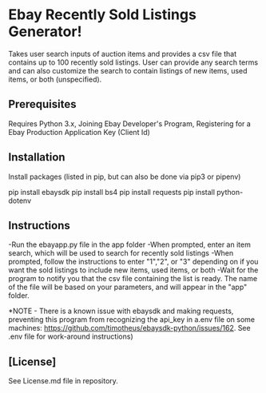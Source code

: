 # Ebay Recently Sold Listings Generator!

Takes user search inputs of auction items and provides a csv file that contains up to 100 recently sold listings.
User can provide any search terms and can also customize the search to contain listings of new items, used items, or both (unspecified).


## Prerequisites

Requires Python 3.x, Joining Ebay Developer's Program, Registering for a Ebay Production Application Key (Client Id)

## Installation

Install packages (listed in pip, but can also be done via pip3 or pipenv)

pip install ebaysdk
pip install bs4
pip install requests
pip install python-dotenv

## Instructions

-Run the ebayapp.py file in the app folder
-When prompted, enter an item search, which will be used to search for recently sold listings
-When prompted, follow the instructions to enter "1","2", or "3" depending on if you want the sold listings to include new items, used items, or both
-Wait for the program to notify you that the csv file containing the list is ready. The name of the file will be based on your parameters, and will appear in the "app" folder.

*NOTE - There is a known issue with ebaysdk and making requests, preventing this program from recognizing the api_key in a.env file
on some machines: https://github.com/timotheus/ebaysdk-python/issues/162.
See .env file for work-around instructions)

## [License]
See License.md file in repository.
